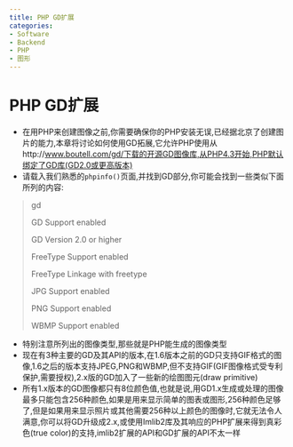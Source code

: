 ```yaml
---
title: PHP GD扩展
categories:
- Software
- Backend
- PHP
- 图形
---
```

# PHP GD扩展

- 在用PHP来创建图像之前,你需要确保你的PHP安装无误,已经据北京了创建图片的能力,本章将讨论如何使用GD拓展,它允许PHP使用从http://www.boutell.com/gd/下载的开源GD图像库,从PHP4.3开始,PHP默认绑定了GD库(GD2.0或更高版本)
- 请载入我们熟悉的`phpinfo()`页面,并找到GD部分,你可能会找到一些类似下面所列的内容:

> gd
>
> GD Support			 enabled
>
> GD Version			  2.0 or higher
>
> FreeType Support	enabled
>
> FreeType Linkage    with freetype
>
> JPG Support			enabled
>
> PNG Support		   enabled
>
> WBMP Support		enabled

- 特别注意所列出的图像类型,那些就是PHP能生成的图像类型
- 现在有3种主要的GD及其API的版本,在1.6版本之前的GD只支持GIF格式的图像,1.6之后的版本支持JPEG,PNG和WBMP,但不支持GIF(GIF图像格式受专利保护,需要授权),2.x版的GD加入了一些新的绘图图元(draw primitive)
- 所有1.x版本的GD图像都只有8位颜色值,也就是说,用GD1.x生成或处理的图像最多只能包含256种颜色,如果是用来显示简单的图表或图形,256种颜色足够了,但是如果用来显示照片或其他需要256种以上颜色的图像时,它就无法令人满意,你可以将GD升级成2.x,或使用Imlib2库及其响应的PHP扩展来得到真彩色(true color)的支持,imlib2扩展的API和GD扩展的API不太一样

